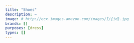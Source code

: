 ```yaml
---
title: "Shoes"
description: ~
image: # http://ecx.images-amazon.com/images/I/{id}.jpg
brands: []
purposes: [dress]
types: []
---
```

